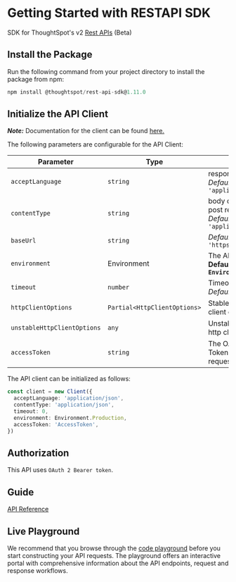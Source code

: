 
# Getting Started with RESTAPI SDK

SDK for ThoughtSpot's v2 [Rest APIs](https://developers.thoughtspot.com/docs/?pageid=rest-api-v2) (Beta)
## Install the Package

Run the following command from your project directory to install the package from npm:

```ts
npm install @thoughtspot/rest-api-sdk@1.11.0
```

## Initialize the API Client

**_Note:_** Documentation for the client can be found [here.](doc/client.md)

The following parameters are configurable for the API Client:

| Parameter | Type | Description |
|  --- | --- | --- |
| `acceptLanguage` | `string` | response format<br>*Default*: `'application/json'` |
| `contentType` | `string` | body content type for post request<br>*Default*: `'application/json'` |
| `baseUrl` | `string` | *Default*: `'https://localhost:443'` |
| `environment` | Environment | The API environment. <br> **Default: `Environment.Production`** |
| `timeout` | `number` | Timeout for API calls.<br>*Default*: `0` |
| `httpClientOptions` | `Partial<HttpClientOptions>` | Stable configurable http client options. |
| `unstableHttpClientOptions` | `any` | Unstable configurable http client options. |
| `accessToken` | `string` | The OAuth 2.0 Access Token to use for API requests. |

The API client can be initialized as follows:

```ts
const client = new Client({
  acceptLanguage: 'application/json',
  contentType: 'application/json',
  timeout: 0,
  environment: Environment.Production,
  accessToken: 'AccessToken',
})
```

## Authorization

This API uses `OAuth 2 Bearer token`.

## Guide
[API Reference](https://github.com/thoughtspot/rest-api-sdk/blob/1.11.0/Typescript/doc/README.md)
## Live Playground
We recommend that you browse through the [code playground](https://try-everywhere.thoughtspot.cloud/v2/#/everywhere/api/rest/playgroundV2) before you start constructing your API requests. The playground offers an interactive portal with comprehensive information about the API endpoints, request and response workflows.

